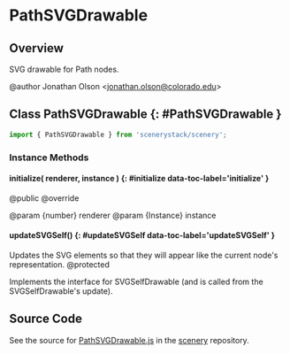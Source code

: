# PathSVGDrawable

## Overview

SVG drawable for Path nodes.

@author Jonathan Olson &lt;jonathan.olson@colorado.edu&gt;

## Class PathSVGDrawable {: #PathSVGDrawable }


```js
import { PathSVGDrawable } from 'scenerystack/scenery';
```
### Instance Methods

#### initialize( renderer, instance ) {: #initialize data-toc-label='initialize' }

@public
@override

@param {number} renderer
@param {Instance} instance

#### updateSVGSelf() {: #updateSVGSelf data-toc-label='updateSVGSelf' }

Updates the SVG elements so that they will appear like the current node's representation.
@protected

Implements the interface for SVGSelfDrawable (and is called from the SVGSelfDrawable's update).



## Source Code

See the source for [PathSVGDrawable.js](https://github.com/phetsims/scenery/blob/main/js/display/drawables/PathSVGDrawable.js) in the [scenery](https://github.com/phetsims/scenery) repository.
